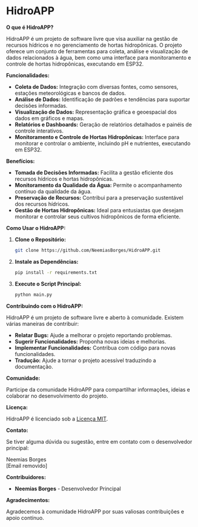 # HidroAPP

**O que é HidroAPP?**

HidroAPP é um projeto de software livre que visa auxiliar na gestão de recursos hídricos e no gerenciamento de hortas hidropônicas. O projeto oferece um conjunto de ferramentas para coleta, análise e visualização de dados relacionados à água, bem como uma interface para monitoramento e controle de hortas hidropônicas, executando em ESP32.

**Funcionalidades:**

* **Coleta de Dados:** Integração com diversas fontes, como sensores, estações meteorológicas e bancos de dados.
* **Análise de Dados:** Identificação de padrões e tendências para suportar decisões informadas.
* **Visualização de Dados:** Representação gráfica e geoespacial dos dados em gráficos e mapas.
* **Relatórios e Dashboards:** Geração de relatórios detalhados e painéis de controle interativos.
* **Monitoramento e Controle de Hortas Hidropônicas:** Interface para monitorar e controlar o ambiente, incluindo pH e nutrientes, executando em ESP32.

**Benefícios:**

* **Tomada de Decisões Informadas:** Facilita a gestão eficiente dos recursos hídricos e hortas hidropônicas.
* **Monitoramento da Qualidade da Água:** Permite o acompanhamento contínuo da qualidade da água.
* **Preservação de Recursos:** Contribui para a preservação sustentável dos recursos hídricos.
* **Gestão de Hortas Hidropônicas:** Ideal para entusiastas que desejam monitorar e controlar seus cultivos hidropônicos de forma eficiente.

**Como Usar o HidroAPP:**

1. **Clone o Repositório:**

   ```bash
   git clone https://github.com/NeemiasBorges/HidroAPP.git
   ```

2. **Instale as Dependências:**

   ```bash
   pip install -r requirements.txt
   ```

3. **Execute o Script Principal:**

   ```bash
   python main.py
   ```

**Contribuindo com o HidroAPP:**

HidroAPP é um projeto de software livre e aberto à comunidade. Existem várias maneiras de contribuir:

* **Relatar Bugs:** Ajude a melhorar o projeto reportando problemas.
* **Sugerir Funcionalidades:** Proponha novas ideias e melhorias.
* **Implementar Funcionalidades:** Contribua com código para novas funcionalidades.
* **Tradução:** Ajude a tornar o projeto acessível traduzindo a documentação.

**Comunidade:**

Participe da comunidade HidroAPP para compartilhar informações, ideias e colaborar no desenvolvimento do projeto.

**Licença:**

HidroAPP é licenciado sob a [Licença MIT](https://opensource.org/licenses/MIT).

**Contato:**

Se tiver alguma dúvida ou sugestão, entre em contato com o desenvolvedor principal:

Neemias Borges  
[Email removido]

**Contribuidores:**

* **Neemias Borges** - Desenvolvedor Principal

**Agradecimentos:**

Agradecemos à comunidade HidroAPP por suas valiosas contribuições e apoio contínuo.
